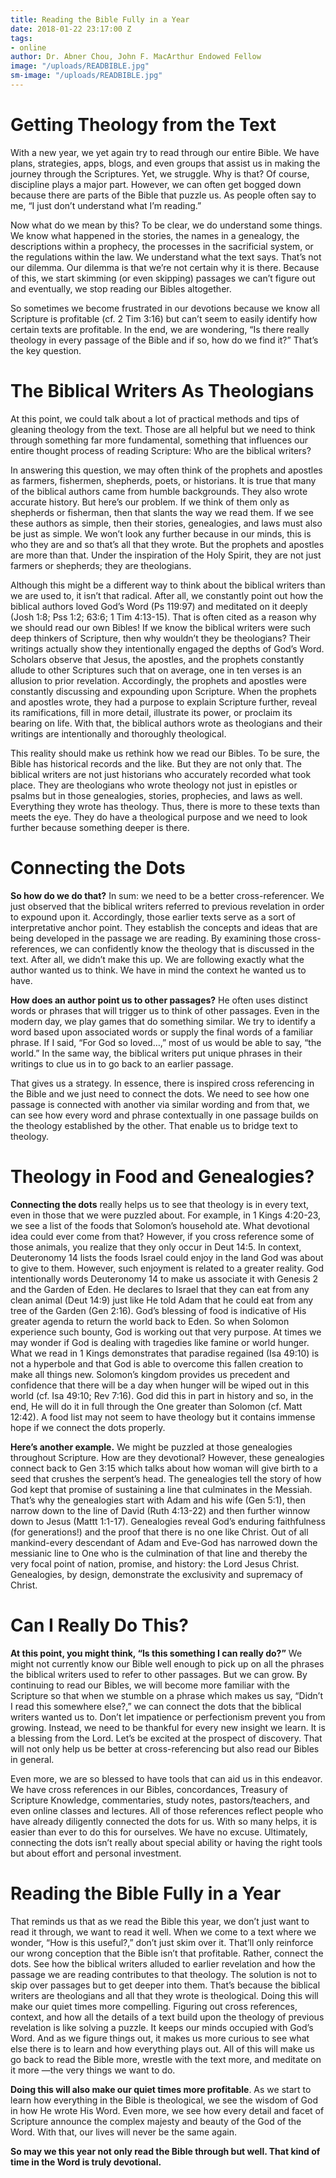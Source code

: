 ```yaml
---
title: Reading the Bible Fully in a Year
date: 2018-01-22 23:17:00 Z
tags:
- online
author: Dr. Abner Chou, John F. MacArthur Endowed Fellow
image: "/uploads/READBIBLE.jpg"
sm-image: "/uploads/READBIBLE.jpg"
---
```


# Getting Theology from the Text

With a new year, we yet again try to read through our entire Bible. We have plans, strategies, apps, blogs, and even groups that assist us in making the journey through the Scriptures. Yet, we struggle. Why is that? Of course, discipline plays a major part. However, we can often get bogged down because there are parts of the Bible that puzzle us. As people often say to me, “I just don’t understand what I’m reading.”
	
Now what do we mean by this? To be clear, we do understand some things. We know what happened in the stories, the names in a genealogy, the descriptions within a prophecy, the processes in the sacrificial system, or the regulations within the law. We understand what the text says. That’s not our dilemma. Our dilemma is that we’re not certain why it is there. Because of this, we start skimming (or even skipping) passages we can’t figure out and eventually, we stop reading our Bibles altogether. 
	
So sometimes we become frustrated in our devotions because we know all Scripture is profitable (cf. 2 Tim 3:16) but can’t seem to easily identify how certain texts are profitable. In the end, we are wondering, “Is there really theology in every passage of the Bible and if so, how do we find it?” That’s the key question. 

# The Biblical Writers As Theologians

At this point, we could talk about a lot of practical methods and tips of gleaning theology from the text. Those are all helpful but we need to think through something far more fundamental, something that influences our entire thought process of reading Scripture: Who are the biblical writers? 

In answering this question, we may often think of the prophets and apostles as farmers, fishermen, shepherds, poets, or historians. It is true that many of the biblical authors came from humble backgrounds. They also wrote accurate history. But here’s our problem. If we think of them only as shepherds or fisherman, then that slants the way we read them. If we see these authors as simple, then their stories, genealogies, and laws must also be just as simple. We won’t look any further because in our minds, this is who they are and so that’s all that they wrote.
But the prophets and apostles are more than that. Under the inspiration of the Holy Spirit, they are not just farmers or shepherds; they are theologians. 
	
Although this might be a different way to think about the biblical writers than we are used to, it isn’t that radical. After all, we constantly point out how the biblical authors loved God’s Word (Ps 119:97) and meditated on it deeply (Josh 1:8; Pss 1:2; 63:6; 1 Tim 4:13-15). That is often cited as a reason why we should read our own Bibles! If we know the biblical writers were such deep thinkers of Scripture, then why wouldn’t they be theologians? Their writings actually show they intentionally engaged the depths of God’s Word. Scholars observe that Jesus, the apostles, and the prophets constantly allude to other Scriptures such that on average, one in ten verses is an allusion to prior revelation. Accordingly, the prophets and apostles were constantly discussing and expounding upon Scripture. When the prophets and apostles wrote, they had a purpose to explain Scripture further, reveal its ramifications, fill in more detail, illustrate its power, or proclaim its bearing on life. With that, the biblical authors wrote as theologians and their writings are intentionally and thoroughly theological. 
	
This reality should make us rethink how we read our Bibles. To be sure, the Bible has historical records and the like. But they are not only that. The biblical writers are not just historians who accurately recorded what took place. They are theologians who wrote theology not just in epistles or psalms but in those genealogies, stories, prophecies, and laws as well. Everything they wrote has theology. Thus, there is more to these texts than meets the eye. They do have a theological purpose and we need to look further because something deeper is there. 

# Connecting the Dots

	
**So how do we do that?** In sum: we need to be a better cross-referencer. We just observed that the biblical writers referred to previous revelation in order to expound upon it. Accordingly, those earlier texts serve as a sort of interpretative anchor point. They establish the concepts and ideas that are being developed in the passage we are reading. By examining those cross-references, we can confidently know the theology that is discussed in the text. After all, we didn’t make this up. We are following exactly what the author wanted us to think. We have in mind the context he wanted us to have. 
	
**How does an author point us to other passages?** He often uses distinct words or phrases that will trigger us to think of other passages. Even in the modern day, we play games that do something similar. We try to identify a word based upon associated words or supply the final words of a familiar phrase. If I said, “For God so loved…,” most of us would be able to say, “the world.” In the same way, the biblical writers put unique phrases in their writings to clue us in to go back to an earlier passage. 
	
That gives us a strategy. In essence, there is inspired cross referencing in the Bible and we just need to connect the dots. We need to see how one passage is connected with another via similar wording and from that, we can see how every word and phrase contextually in one passage builds on the theology established by the other. That enable us to bridge text to theology. 

# Theology in Food and Genealogies?

	
**Connecting the dots** really helps us to see that theology is in every text, even in those that we were puzzled about. For example, in 1 Kings 4:20-23, we see a list of the foods that Solomon’s household ate. What devotional idea could ever come from that? However, if you cross reference some of those animals, you realize that they only occur in Deut 14:5. In context, Deuteronomy 14 lists the foods Israel could enjoy in the land God was about to give to them. However, such enjoyment is related to a greater reality. God intentionally words Deuteronomy 14 to make us associate it with Genesis 2 and the Garden of Eden. He declares to Israel that they can eat from any clean animal (Deut 14:9) just like He told Adam that he could eat from any tree of the Garden (Gen 2:16). God’s blessing of food is indicative of His greater agenda to return the world back to Eden. So when Solomon experience such bounty, God is working out that very purpose. At times we may wonder if God is dealing with tragedies like famine or world hunger. What we read in 1 Kings demonstrates that paradise regained (Isa 49:10) is not a hyperbole and that God is able to overcome this fallen creation to make all things new. Solomon’s kingdom provides us precedent and confidence that there will be a day when hunger will be wiped out in this world (cf. Isa 49:10; Rev 7:16). God did this in part in history and so, in the end, He will do it in full through the One greater than Solomon (cf. Matt 12:42). A food list may not seem to have theology but it contains immense hope if we connect the dots properly. 

**Here’s another example.** We might be puzzled at those genealogies throughout Scripture. How are they devotional? However, these genealogies connect back to Gen 3:15 which talks about how woman will give birth to a seed that crushes the serpent’s head. The genealogies tell the story of how God kept that promise of sustaining a line that culminates in the Messiah. That’s why the genealogies start with Adam and his wife (Gen 5:1), then narrow down to the line of David (Ruth 4:13-22) and then further winnow down to Jesus (Mattt 1:1-17). Genealogies reveal God’s enduring faithfulness (for generations!) and the proof that there is no one like Christ. Out of all mankind-every descendant of Adam and Eve-God has narrowed down the messianic line to One who is the culmination of that line and thereby the very focal point of nation, promise, and history: the Lord Jesus Christ. Genealogies, by design, demonstrate the exclusivity and supremacy of Christ. 

# Can I Really Do This?

	
**At this point, you might think, “Is this something I can really do?”** We might not currently know our Bible well enough to pick up on all the phrases the biblical writers used to refer to other passages. But we can grow. By continuing to read our Bibles, we will become more familiar with the Scripture so that when we stumble on a phrase which makes us say, “Didn’t I read this somewhere else?,” we can connect the dots that the biblical writers wanted us to. Don’t let impatience or perfectionism prevent you from growing. Instead, we need to be thankful for every new insight we learn. It is a blessing from the Lord. Let’s be excited at the prospect of discovery. That will not only help us be better at cross-referencing but also read our Bibles in general. 
	
Even more, we are so blessed to have tools that can aid us in this endeavor. We have cross references in our Bibles, concordances, Treasury of Scripture Knowledge, commentaries, study notes, pastors/teachers, and even online classes and lectures. All of those references reflect people who have already diligently connected the dots for us. With so many helps, it is easier than ever to do this for ourselves. We have no excuse. Ultimately, connecting the dots isn’t really about special ability or having the right tools but about effort and personal investment. 

# Reading the Bible Fully in a Year

	
That reminds us that as we read the Bible this year, we don’t just want to read it through, we want to read it well. When we come to a text where we wonder, “How is this useful?,” don’t just skim over it. That’ll only reinforce our wrong conception that the Bible isn’t that profitable. Rather, connect the dots. See how the biblical writers alluded to earlier revelation and how the passage we are reading contributes to that theology. The solution is not to skip over passages but to get deeper into them. That’s because the biblical writers are theologians and all that they wrote is theological. 
Doing this will make our quiet times more compelling. Figuring out cross references, context, and how all the details of a text build upon the theology of previous revelation is like solving a puzzle. It keeps our minds occupied with God’s Word. And as we figure things out, it makes us more curious to see what else there is to learn and how everything plays out. All of this will make us go back to read the Bible more, wrestle with the text more, and meditate on it more —the very things we want to do.

**Doing this will also make our quiet times more profitable**. As we start to learn how everything in the Bible is theological, we see the wisdom of God in how He wrote His Word. Even more, we see how every detail and facet of Scripture announce the complex majesty and beauty of the God of the Word. With that, our lives will never be the same again. 

**So may we this year not only read the Bible through but well. That kind of time in the Word is truly devotional.**
